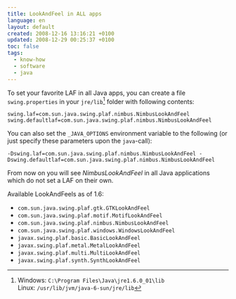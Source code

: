 ```yaml
---
title: LookAndFeel in ALL apps
language: en
layout: default
created: 2008-12-16 13:16:21 +0100
updated: 2008-12-29 00:25:37 +0100
toc: false
tags:
  - know-how
  - software
  - java
---
```

To set your favorite LAF in all Java apps, you can create a file `swing.properties` in your `jre/lib`[^1] folder with
following contents:

    swing.laf=com.sun.java.swing.plaf.nimbus.NimbusLookAndFeel
    swing.defaultlaf=com.sun.java.swing.plaf.nimbus.NimbusLookAndFeel

You can also set the `_JAVA_OPTIONS` environment variable to the following (or just specify these parameters upon the
`java`-call):

    -Dswing.laf=com.sun.java.swing.plaf.nimbus.NimbusLookAndFeel -Dswing.defaultlaf=com.sun.java.swing.plaf.nimbus.NimbusLookAndFeel

From now on you will see *NimbusLookAndFeel* in all Java applications which do not set a LAF on their own.

Available LookAndFeels as of 1.6:

* `com.sun.java.swing.plaf.gtk.GTKLookAndFeel`
* `com.sun.java.swing.plaf.motif.MotifLookAndFeel`
* `com.sun.java.swing.plaf.nimbus.NimbusLookAndFeel`
* `com.sun.java.swing.plaf.windows.WindowsLookAndFeel`
* `javax.swing.plaf.basic.BasicLookAndFeel`
* `javax.swing.plaf.metal.MetalLookAndFeel`
* `javax.swing.plaf.multi.MultiLookAndFeel`
* `javax.swing.plaf.synth.SynthLookAndFeel`


[^1]: Windows: `C:\Program Files\Java\jre1.6.0_01\lib`  
      Linux: `/usr/lib/jvm/java-6-sun/jre/lib`